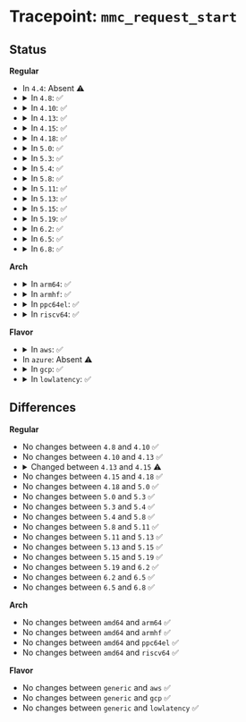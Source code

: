 # Tracepoint: <code>mmc_request_start</code>

## Status
<b>Regular</b>
<ul>
<li>
In <code>4.4</code>: Absent ⚠️
</li>
<li>
<details>
<summary>In <code>4.8</code>: ✅</summary>

Event:

```c
struct trace_event_raw_mmc_request_start {
    struct trace_entry ent;
    u32 cmd_opcode;
    u32 cmd_arg;
    unsigned int cmd_flags;
    unsigned int cmd_retries;
    u32 stop_opcode;
    u32 stop_arg;
    unsigned int stop_flags;
    unsigned int stop_retries;
    u32 sbc_opcode;
    u32 sbc_arg;
    unsigned int sbc_flags;
    unsigned int sbc_retries;
    unsigned int blocks;
    unsigned int blksz;
    unsigned int data_flags;
    unsigned int can_retune;
    unsigned int doing_retune;
    unsigned int retune_now;
    int need_retune;
    int hold_retune;
    unsigned int retune_period;
    struct mmc_request *mrq;
    u32 __data_loc_name;
    char __data[0];
};
```
Function:

```c
void trace_event_raw_event_mmc_request_start(void *__data, struct mmc_host *host, struct mmc_request *mrq);
```
</details>
</li>
<li>
<details>
<summary>In <code>4.10</code>: ✅</summary>

Event:

```c
struct trace_event_raw_mmc_request_start {
    struct trace_entry ent;
    u32 cmd_opcode;
    u32 cmd_arg;
    unsigned int cmd_flags;
    unsigned int cmd_retries;
    u32 stop_opcode;
    u32 stop_arg;
    unsigned int stop_flags;
    unsigned int stop_retries;
    u32 sbc_opcode;
    u32 sbc_arg;
    unsigned int sbc_flags;
    unsigned int sbc_retries;
    unsigned int blocks;
    unsigned int blksz;
    unsigned int data_flags;
    unsigned int can_retune;
    unsigned int doing_retune;
    unsigned int retune_now;
    int need_retune;
    int hold_retune;
    unsigned int retune_period;
    struct mmc_request *mrq;
    u32 __data_loc_name;
    char __data[0];
};
```
Function:

```c
void trace_event_raw_event_mmc_request_start(void *__data, struct mmc_host *host, struct mmc_request *mrq);
```
</details>
</li>
<li>
<details>
<summary>In <code>4.13</code>: ✅</summary>

Event:

```c
struct trace_event_raw_mmc_request_start {
    struct trace_entry ent;
    u32 cmd_opcode;
    u32 cmd_arg;
    unsigned int cmd_flags;
    unsigned int cmd_retries;
    u32 stop_opcode;
    u32 stop_arg;
    unsigned int stop_flags;
    unsigned int stop_retries;
    u32 sbc_opcode;
    u32 sbc_arg;
    unsigned int sbc_flags;
    unsigned int sbc_retries;
    unsigned int blocks;
    unsigned int blksz;
    unsigned int data_flags;
    unsigned int can_retune;
    unsigned int doing_retune;
    unsigned int retune_now;
    int need_retune;
    int hold_retune;
    unsigned int retune_period;
    struct mmc_request *mrq;
    u32 __data_loc_name;
    char __data[0];
};
```
Function:

```c
void trace_event_raw_event_mmc_request_start(void *__data, struct mmc_host *host, struct mmc_request *mrq);
```
</details>
</li>
<li>
<details>
<summary>In <code>4.15</code>: ✅</summary>

Event:

```c
struct trace_event_raw_mmc_request_start {
    struct trace_entry ent;
    u32 cmd_opcode;
    u32 cmd_arg;
    unsigned int cmd_flags;
    unsigned int cmd_retries;
    u32 stop_opcode;
    u32 stop_arg;
    unsigned int stop_flags;
    unsigned int stop_retries;
    u32 sbc_opcode;
    u32 sbc_arg;
    unsigned int sbc_flags;
    unsigned int sbc_retries;
    unsigned int blocks;
    unsigned int blk_addr;
    unsigned int blksz;
    unsigned int data_flags;
    int tag;
    unsigned int can_retune;
    unsigned int doing_retune;
    unsigned int retune_now;
    int need_retune;
    int hold_retune;
    unsigned int retune_period;
    struct mmc_request *mrq;
    u32 __data_loc_name;
    char __data[0];
};
```
Function:

```c
void trace_event_raw_event_mmc_request_start(void *__data, struct mmc_host *host, struct mmc_request *mrq);
```
</details>
</li>
<li>
<details>
<summary>In <code>4.18</code>: ✅</summary>

Event:

```c
struct trace_event_raw_mmc_request_start {
    struct trace_entry ent;
    u32 cmd_opcode;
    u32 cmd_arg;
    unsigned int cmd_flags;
    unsigned int cmd_retries;
    u32 stop_opcode;
    u32 stop_arg;
    unsigned int stop_flags;
    unsigned int stop_retries;
    u32 sbc_opcode;
    u32 sbc_arg;
    unsigned int sbc_flags;
    unsigned int sbc_retries;
    unsigned int blocks;
    unsigned int blk_addr;
    unsigned int blksz;
    unsigned int data_flags;
    int tag;
    unsigned int can_retune;
    unsigned int doing_retune;
    unsigned int retune_now;
    int need_retune;
    int hold_retune;
    unsigned int retune_period;
    struct mmc_request *mrq;
    u32 __data_loc_name;
    char __data[0];
};
```
Function:

```c
void trace_event_raw_event_mmc_request_start(void *__data, struct mmc_host *host, struct mmc_request *mrq);
```
</details>
</li>
<li>
<details>
<summary>In <code>5.0</code>: ✅</summary>

Event:

```c
struct trace_event_raw_mmc_request_start {
    struct trace_entry ent;
    u32 cmd_opcode;
    u32 cmd_arg;
    unsigned int cmd_flags;
    unsigned int cmd_retries;
    u32 stop_opcode;
    u32 stop_arg;
    unsigned int stop_flags;
    unsigned int stop_retries;
    u32 sbc_opcode;
    u32 sbc_arg;
    unsigned int sbc_flags;
    unsigned int sbc_retries;
    unsigned int blocks;
    unsigned int blk_addr;
    unsigned int blksz;
    unsigned int data_flags;
    int tag;
    unsigned int can_retune;
    unsigned int doing_retune;
    unsigned int retune_now;
    int need_retune;
    int hold_retune;
    unsigned int retune_period;
    struct mmc_request *mrq;
    u32 __data_loc_name;
    char __data[0];
};
```
Function:

```c
void trace_event_raw_event_mmc_request_start(void *__data, struct mmc_host *host, struct mmc_request *mrq);
```
</details>
</li>
<li>
<details>
<summary>In <code>5.3</code>: ✅</summary>

Event:

```c
struct trace_event_raw_mmc_request_start {
    struct trace_entry ent;
    u32 cmd_opcode;
    u32 cmd_arg;
    unsigned int cmd_flags;
    unsigned int cmd_retries;
    u32 stop_opcode;
    u32 stop_arg;
    unsigned int stop_flags;
    unsigned int stop_retries;
    u32 sbc_opcode;
    u32 sbc_arg;
    unsigned int sbc_flags;
    unsigned int sbc_retries;
    unsigned int blocks;
    unsigned int blk_addr;
    unsigned int blksz;
    unsigned int data_flags;
    int tag;
    unsigned int can_retune;
    unsigned int doing_retune;
    unsigned int retune_now;
    int need_retune;
    int hold_retune;
    unsigned int retune_period;
    struct mmc_request *mrq;
    u32 __data_loc_name;
    char __data[0];
};
```
Function:

```c
void trace_event_raw_event_mmc_request_start(void *__data, struct mmc_host *host, struct mmc_request *mrq);
```
</details>
</li>
<li>
<details>
<summary>In <code>5.4</code>: ✅</summary>

Event:

```c
struct trace_event_raw_mmc_request_start {
    struct trace_entry ent;
    u32 cmd_opcode;
    u32 cmd_arg;
    unsigned int cmd_flags;
    unsigned int cmd_retries;
    u32 stop_opcode;
    u32 stop_arg;
    unsigned int stop_flags;
    unsigned int stop_retries;
    u32 sbc_opcode;
    u32 sbc_arg;
    unsigned int sbc_flags;
    unsigned int sbc_retries;
    unsigned int blocks;
    unsigned int blk_addr;
    unsigned int blksz;
    unsigned int data_flags;
    int tag;
    unsigned int can_retune;
    unsigned int doing_retune;
    unsigned int retune_now;
    int need_retune;
    int hold_retune;
    unsigned int retune_period;
    struct mmc_request *mrq;
    u32 __data_loc_name;
    char __data[0];
};
```
Function:

```c
void trace_event_raw_event_mmc_request_start(void *__data, struct mmc_host *host, struct mmc_request *mrq);
```
</details>
</li>
<li>
<details>
<summary>In <code>5.8</code>: ✅</summary>

Event:

```c
struct trace_event_raw_mmc_request_start {
    struct trace_entry ent;
    u32 cmd_opcode;
    u32 cmd_arg;
    unsigned int cmd_flags;
    unsigned int cmd_retries;
    u32 stop_opcode;
    u32 stop_arg;
    unsigned int stop_flags;
    unsigned int stop_retries;
    u32 sbc_opcode;
    u32 sbc_arg;
    unsigned int sbc_flags;
    unsigned int sbc_retries;
    unsigned int blocks;
    unsigned int blk_addr;
    unsigned int blksz;
    unsigned int data_flags;
    int tag;
    unsigned int can_retune;
    unsigned int doing_retune;
    unsigned int retune_now;
    int need_retune;
    int hold_retune;
    unsigned int retune_period;
    struct mmc_request *mrq;
    u32 __data_loc_name;
    char __data[0];
};
```
Function:

```c
void trace_event_raw_event_mmc_request_start(void *__data, struct mmc_host *host, struct mmc_request *mrq);
```
</details>
</li>
<li>
<details>
<summary>In <code>5.11</code>: ✅</summary>

Event:

```c
struct trace_event_raw_mmc_request_start {
    struct trace_entry ent;
    u32 cmd_opcode;
    u32 cmd_arg;
    unsigned int cmd_flags;
    unsigned int cmd_retries;
    u32 stop_opcode;
    u32 stop_arg;
    unsigned int stop_flags;
    unsigned int stop_retries;
    u32 sbc_opcode;
    u32 sbc_arg;
    unsigned int sbc_flags;
    unsigned int sbc_retries;
    unsigned int blocks;
    unsigned int blk_addr;
    unsigned int blksz;
    unsigned int data_flags;
    int tag;
    unsigned int can_retune;
    unsigned int doing_retune;
    unsigned int retune_now;
    int need_retune;
    int hold_retune;
    unsigned int retune_period;
    struct mmc_request *mrq;
    u32 __data_loc_name;
    char __data[0];
};
```
Function:

```c
void trace_event_raw_event_mmc_request_start(void *__data, struct mmc_host *host, struct mmc_request *mrq);
```
</details>
</li>
<li>
<details>
<summary>In <code>5.13</code>: ✅</summary>

Event:

```c
struct trace_event_raw_mmc_request_start {
    struct trace_entry ent;
    u32 cmd_opcode;
    u32 cmd_arg;
    unsigned int cmd_flags;
    unsigned int cmd_retries;
    u32 stop_opcode;
    u32 stop_arg;
    unsigned int stop_flags;
    unsigned int stop_retries;
    u32 sbc_opcode;
    u32 sbc_arg;
    unsigned int sbc_flags;
    unsigned int sbc_retries;
    unsigned int blocks;
    unsigned int blk_addr;
    unsigned int blksz;
    unsigned int data_flags;
    int tag;
    unsigned int can_retune;
    unsigned int doing_retune;
    unsigned int retune_now;
    int need_retune;
    int hold_retune;
    unsigned int retune_period;
    struct mmc_request *mrq;
    u32 __data_loc_name;
    char __data[0];
};
```
Function:

```c
void trace_event_raw_event_mmc_request_start(void *__data, struct mmc_host *host, struct mmc_request *mrq);
```
</details>
</li>
<li>
<details>
<summary>In <code>5.15</code>: ✅</summary>

Event:

```c
struct trace_event_raw_mmc_request_start {
    struct trace_entry ent;
    u32 cmd_opcode;
    u32 cmd_arg;
    unsigned int cmd_flags;
    unsigned int cmd_retries;
    u32 stop_opcode;
    u32 stop_arg;
    unsigned int stop_flags;
    unsigned int stop_retries;
    u32 sbc_opcode;
    u32 sbc_arg;
    unsigned int sbc_flags;
    unsigned int sbc_retries;
    unsigned int blocks;
    unsigned int blk_addr;
    unsigned int blksz;
    unsigned int data_flags;
    int tag;
    unsigned int can_retune;
    unsigned int doing_retune;
    unsigned int retune_now;
    int need_retune;
    int hold_retune;
    unsigned int retune_period;
    struct mmc_request *mrq;
    u32 __data_loc_name;
    char __data[0];
};
```
Function:

```c
void trace_event_raw_event_mmc_request_start(void *__data, struct mmc_host *host, struct mmc_request *mrq);
```
</details>
</li>
<li>
<details>
<summary>In <code>5.19</code>: ✅</summary>

Event:

```c
struct trace_event_raw_mmc_request_start {
    struct trace_entry ent;
    u32 cmd_opcode;
    u32 cmd_arg;
    unsigned int cmd_flags;
    unsigned int cmd_retries;
    u32 stop_opcode;
    u32 stop_arg;
    unsigned int stop_flags;
    unsigned int stop_retries;
    u32 sbc_opcode;
    u32 sbc_arg;
    unsigned int sbc_flags;
    unsigned int sbc_retries;
    unsigned int blocks;
    unsigned int blk_addr;
    unsigned int blksz;
    unsigned int data_flags;
    int tag;
    unsigned int can_retune;
    unsigned int doing_retune;
    unsigned int retune_now;
    int need_retune;
    int hold_retune;
    unsigned int retune_period;
    struct mmc_request *mrq;
    u32 __data_loc_name;
    char __data[0];
};
```
Function:

```c
void trace_event_raw_event_mmc_request_start(void *__data, struct mmc_host *host, struct mmc_request *mrq);
```
</details>
</li>
<li>
<details>
<summary>In <code>6.2</code>: ✅</summary>

Event:

```c
struct trace_event_raw_mmc_request_start {
    struct trace_entry ent;
    u32 cmd_opcode;
    u32 cmd_arg;
    unsigned int cmd_flags;
    unsigned int cmd_retries;
    u32 stop_opcode;
    u32 stop_arg;
    unsigned int stop_flags;
    unsigned int stop_retries;
    u32 sbc_opcode;
    u32 sbc_arg;
    unsigned int sbc_flags;
    unsigned int sbc_retries;
    unsigned int blocks;
    unsigned int blk_addr;
    unsigned int blksz;
    unsigned int data_flags;
    int tag;
    unsigned int can_retune;
    unsigned int doing_retune;
    unsigned int retune_now;
    int need_retune;
    int hold_retune;
    unsigned int retune_period;
    struct mmc_request *mrq;
    u32 __data_loc_name;
    char __data[0];
};
```
Function:

```c
void trace_event_raw_event_mmc_request_start(void *__data, struct mmc_host *host, struct mmc_request *mrq);
```
</details>
</li>
<li>
<details>
<summary>In <code>6.5</code>: ✅</summary>

Event:

```c
struct trace_event_raw_mmc_request_start {
    struct trace_entry ent;
    u32 cmd_opcode;
    u32 cmd_arg;
    unsigned int cmd_flags;
    unsigned int cmd_retries;
    u32 stop_opcode;
    u32 stop_arg;
    unsigned int stop_flags;
    unsigned int stop_retries;
    u32 sbc_opcode;
    u32 sbc_arg;
    unsigned int sbc_flags;
    unsigned int sbc_retries;
    unsigned int blocks;
    unsigned int blk_addr;
    unsigned int blksz;
    unsigned int data_flags;
    int tag;
    unsigned int can_retune;
    unsigned int doing_retune;
    unsigned int retune_now;
    int need_retune;
    int hold_retune;
    unsigned int retune_period;
    struct mmc_request *mrq;
    u32 __data_loc_name;
    char __data[0];
};
```
Function:

```c
void trace_event_raw_event_mmc_request_start(void *__data, struct mmc_host *host, struct mmc_request *mrq);
```
</details>
</li>
<li>
<details>
<summary>In <code>6.8</code>: ✅</summary>

Event:

```c
struct trace_event_raw_mmc_request_start {
    struct trace_entry ent;
    u32 cmd_opcode;
    u32 cmd_arg;
    unsigned int cmd_flags;
    unsigned int cmd_retries;
    u32 stop_opcode;
    u32 stop_arg;
    unsigned int stop_flags;
    unsigned int stop_retries;
    u32 sbc_opcode;
    u32 sbc_arg;
    unsigned int sbc_flags;
    unsigned int sbc_retries;
    unsigned int blocks;
    unsigned int blk_addr;
    unsigned int blksz;
    unsigned int data_flags;
    int tag;
    unsigned int can_retune;
    unsigned int doing_retune;
    unsigned int retune_now;
    int need_retune;
    int hold_retune;
    unsigned int retune_period;
    struct mmc_request *mrq;
    u32 __data_loc_name;
    char __data[0];
};
```
Function:

```c
void trace_event_raw_event_mmc_request_start(void *__data, struct mmc_host *host, struct mmc_request *mrq);
```
</details>
</li>
</ul>
<b>Arch</b>
<ul>
<li>
<details>
<summary>In <code>arm64</code>: ✅</summary>

Event:

```c
struct trace_event_raw_mmc_request_start {
    struct trace_entry ent;
    u32 cmd_opcode;
    u32 cmd_arg;
    unsigned int cmd_flags;
    unsigned int cmd_retries;
    u32 stop_opcode;
    u32 stop_arg;
    unsigned int stop_flags;
    unsigned int stop_retries;
    u32 sbc_opcode;
    u32 sbc_arg;
    unsigned int sbc_flags;
    unsigned int sbc_retries;
    unsigned int blocks;
    unsigned int blk_addr;
    unsigned int blksz;
    unsigned int data_flags;
    int tag;
    unsigned int can_retune;
    unsigned int doing_retune;
    unsigned int retune_now;
    int need_retune;
    int hold_retune;
    unsigned int retune_period;
    struct mmc_request *mrq;
    u32 __data_loc_name;
    char __data[0];
};
```
Function:

```c
void trace_event_raw_event_mmc_request_start(void *__data, struct mmc_host *host, struct mmc_request *mrq);
```
</details>
</li>
<li>
<details>
<summary>In <code>armhf</code>: ✅</summary>

Event:

```c
struct trace_event_raw_mmc_request_start {
    struct trace_entry ent;
    u32 cmd_opcode;
    u32 cmd_arg;
    unsigned int cmd_flags;
    unsigned int cmd_retries;
    u32 stop_opcode;
    u32 stop_arg;
    unsigned int stop_flags;
    unsigned int stop_retries;
    u32 sbc_opcode;
    u32 sbc_arg;
    unsigned int sbc_flags;
    unsigned int sbc_retries;
    unsigned int blocks;
    unsigned int blk_addr;
    unsigned int blksz;
    unsigned int data_flags;
    int tag;
    unsigned int can_retune;
    unsigned int doing_retune;
    unsigned int retune_now;
    int need_retune;
    int hold_retune;
    unsigned int retune_period;
    struct mmc_request *mrq;
    u32 __data_loc_name;
    char __data[0];
};
```
Function:

```c
void trace_event_raw_event_mmc_request_start(void *__data, struct mmc_host *host, struct mmc_request *mrq);
```
</details>
</li>
<li>
<details>
<summary>In <code>ppc64el</code>: ✅</summary>

Event:

```c
struct trace_event_raw_mmc_request_start {
    struct trace_entry ent;
    u32 cmd_opcode;
    u32 cmd_arg;
    unsigned int cmd_flags;
    unsigned int cmd_retries;
    u32 stop_opcode;
    u32 stop_arg;
    unsigned int stop_flags;
    unsigned int stop_retries;
    u32 sbc_opcode;
    u32 sbc_arg;
    unsigned int sbc_flags;
    unsigned int sbc_retries;
    unsigned int blocks;
    unsigned int blk_addr;
    unsigned int blksz;
    unsigned int data_flags;
    int tag;
    unsigned int can_retune;
    unsigned int doing_retune;
    unsigned int retune_now;
    int need_retune;
    int hold_retune;
    unsigned int retune_period;
    struct mmc_request *mrq;
    u32 __data_loc_name;
    char __data[0];
};
```
Function:

```c
void trace_event_raw_event_mmc_request_start(void *__data, struct mmc_host *host, struct mmc_request *mrq);
```
</details>
</li>
<li>
<details>
<summary>In <code>riscv64</code>: ✅</summary>

Event:

```c
struct trace_event_raw_mmc_request_start {
    struct trace_entry ent;
    u32 cmd_opcode;
    u32 cmd_arg;
    unsigned int cmd_flags;
    unsigned int cmd_retries;
    u32 stop_opcode;
    u32 stop_arg;
    unsigned int stop_flags;
    unsigned int stop_retries;
    u32 sbc_opcode;
    u32 sbc_arg;
    unsigned int sbc_flags;
    unsigned int sbc_retries;
    unsigned int blocks;
    unsigned int blk_addr;
    unsigned int blksz;
    unsigned int data_flags;
    int tag;
    unsigned int can_retune;
    unsigned int doing_retune;
    unsigned int retune_now;
    int need_retune;
    int hold_retune;
    unsigned int retune_period;
    struct mmc_request *mrq;
    u32 __data_loc_name;
    char __data[0];
};
```
Function:

```c
void trace_event_raw_event_mmc_request_start(void *__data, struct mmc_host *host, struct mmc_request *mrq);
```
</details>
</li>
</ul>
<b>Flavor</b>
<ul>
<li>
<details>
<summary>In <code>aws</code>: ✅</summary>

Event:

```c
struct trace_event_raw_mmc_request_start {
    struct trace_entry ent;
    u32 cmd_opcode;
    u32 cmd_arg;
    unsigned int cmd_flags;
    unsigned int cmd_retries;
    u32 stop_opcode;
    u32 stop_arg;
    unsigned int stop_flags;
    unsigned int stop_retries;
    u32 sbc_opcode;
    u32 sbc_arg;
    unsigned int sbc_flags;
    unsigned int sbc_retries;
    unsigned int blocks;
    unsigned int blk_addr;
    unsigned int blksz;
    unsigned int data_flags;
    int tag;
    unsigned int can_retune;
    unsigned int doing_retune;
    unsigned int retune_now;
    int need_retune;
    int hold_retune;
    unsigned int retune_period;
    struct mmc_request *mrq;
    u32 __data_loc_name;
    char __data[0];
};
```
Function:

```c
void trace_event_raw_event_mmc_request_start(void *__data, struct mmc_host *host, struct mmc_request *mrq);
```
</details>
</li>
<li>
In <code>azure</code>: Absent ⚠️
</li>
<li>
<details>
<summary>In <code>gcp</code>: ✅</summary>

Event:

```c
struct trace_event_raw_mmc_request_start {
    struct trace_entry ent;
    u32 cmd_opcode;
    u32 cmd_arg;
    unsigned int cmd_flags;
    unsigned int cmd_retries;
    u32 stop_opcode;
    u32 stop_arg;
    unsigned int stop_flags;
    unsigned int stop_retries;
    u32 sbc_opcode;
    u32 sbc_arg;
    unsigned int sbc_flags;
    unsigned int sbc_retries;
    unsigned int blocks;
    unsigned int blk_addr;
    unsigned int blksz;
    unsigned int data_flags;
    int tag;
    unsigned int can_retune;
    unsigned int doing_retune;
    unsigned int retune_now;
    int need_retune;
    int hold_retune;
    unsigned int retune_period;
    struct mmc_request *mrq;
    u32 __data_loc_name;
    char __data[0];
};
```
Function:

```c
void trace_event_raw_event_mmc_request_start(void *__data, struct mmc_host *host, struct mmc_request *mrq);
```
</details>
</li>
<li>
<details>
<summary>In <code>lowlatency</code>: ✅</summary>

Event:

```c
struct trace_event_raw_mmc_request_start {
    struct trace_entry ent;
    u32 cmd_opcode;
    u32 cmd_arg;
    unsigned int cmd_flags;
    unsigned int cmd_retries;
    u32 stop_opcode;
    u32 stop_arg;
    unsigned int stop_flags;
    unsigned int stop_retries;
    u32 sbc_opcode;
    u32 sbc_arg;
    unsigned int sbc_flags;
    unsigned int sbc_retries;
    unsigned int blocks;
    unsigned int blk_addr;
    unsigned int blksz;
    unsigned int data_flags;
    int tag;
    unsigned int can_retune;
    unsigned int doing_retune;
    unsigned int retune_now;
    int need_retune;
    int hold_retune;
    unsigned int retune_period;
    struct mmc_request *mrq;
    u32 __data_loc_name;
    char __data[0];
};
```
Function:

```c
void trace_event_raw_event_mmc_request_start(void *__data, struct mmc_host *host, struct mmc_request *mrq);
```
</details>
</li>
</ul>

## Differences
<b>Regular</b>
<ul>
<li>
No changes between <code>4.8</code> and <code>4.10</code> ✅
</li>
<li>
No changes between <code>4.10</code> and <code>4.13</code> ✅
</li>
<li>
<details>
<summary>Changed between <code>4.13</code> and <code>4.15</code> ⚠️</summary>
<ul>
<li>
<b>Event changed. </b>
</li>
<li>
<b>Field added. </b>
<code>unsigned int blk_addr</code>
</li>
<li>
<b>Field added. </b>
<code>int tag</code>
</li>
</ul>
</details>
</li>
<li>
No changes between <code>4.15</code> and <code>4.18</code> ✅
</li>
<li>
No changes between <code>4.18</code> and <code>5.0</code> ✅
</li>
<li>
No changes between <code>5.0</code> and <code>5.3</code> ✅
</li>
<li>
No changes between <code>5.3</code> and <code>5.4</code> ✅
</li>
<li>
No changes between <code>5.4</code> and <code>5.8</code> ✅
</li>
<li>
No changes between <code>5.8</code> and <code>5.11</code> ✅
</li>
<li>
No changes between <code>5.11</code> and <code>5.13</code> ✅
</li>
<li>
No changes between <code>5.13</code> and <code>5.15</code> ✅
</li>
<li>
No changes between <code>5.15</code> and <code>5.19</code> ✅
</li>
<li>
No changes between <code>5.19</code> and <code>6.2</code> ✅
</li>
<li>
No changes between <code>6.2</code> and <code>6.5</code> ✅
</li>
<li>
No changes between <code>6.5</code> and <code>6.8</code> ✅
</li>
</ul>
<b>Arch</b>
<ul>
<li>
No changes between <code>amd64</code> and <code>arm64</code> ✅
</li>
<li>
No changes between <code>amd64</code> and <code>armhf</code> ✅
</li>
<li>
No changes between <code>amd64</code> and <code>ppc64el</code> ✅
</li>
<li>
No changes between <code>amd64</code> and <code>riscv64</code> ✅
</li>
</ul>
<b>Flavor</b>
<ul>
<li>
No changes between <code>generic</code> and <code>aws</code> ✅
</li>
<li>
No changes between <code>generic</code> and <code>gcp</code> ✅
</li>
<li>
No changes between <code>generic</code> and <code>lowlatency</code> ✅
</li>
</ul>
